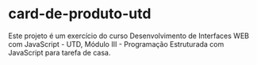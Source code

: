 # card-de-produto-utd
Este projeto é um exercício do curso Desenvolvimento de Interfaces WEB com JavaScript - UTD,   Módulo III - Programação Estruturada com JavaScript para tarefa de casa.
